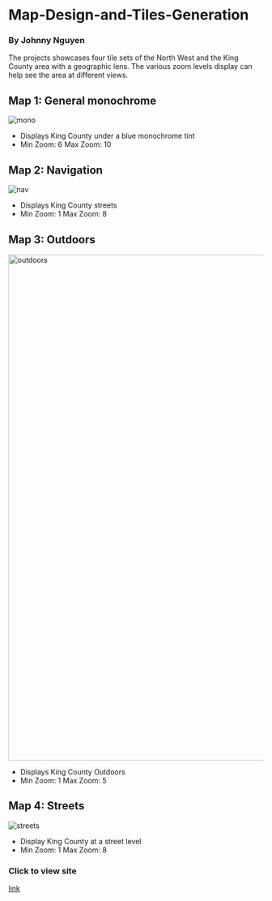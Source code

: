 # Map-Design-and-Tiles-Generation

### By Johnny Nguyen

The projects showcases four tile sets of the North West and the King County area with a geographic lens. The various zoom levels display can help see the area at different views.

## Map 1: General monochrome

![mono](https://user-images.githubusercontent.com/119153928/220550118-7ff1188c-dc59-4cc0-a66e-af02d1f9a45d.png)

- Displays King County under a blue monochrome tint
- Min Zoom: 6 Max Zoom: 10

## Map 2: Navigation 

![nav](https://user-images.githubusercontent.com/119153928/220550228-4b2f1cac-3be9-4132-b205-131fa85827ef.png)


- Displays King County streets 
- Min Zoom: 1 Max Zoom: 8

## Map 3: Outdoors

<img width="998" alt="outdoors" src="https://user-images.githubusercontent.com/119153928/220550440-d2fcedf2-04b1-457d-a2fc-daf0c90655fc.png">


- Displays King County Outdoors
- Min Zoom: 1 Max Zoom: 5

## Map 4: Streets

![streets](https://user-images.githubusercontent.com/119153928/220550426-058dfe4d-49f6-4582-9ba6-8341bb4116b1.png)


- Display King County at a street level
- Min Zoom: 1 Max Zoom: 8

### Click to view site
[link](http://127.0.0.1:5500/index.html)
